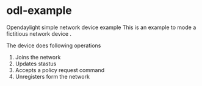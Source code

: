 # odl-example
Opendaylight simple network device example
This is an example to mode a fictitious network device .

The device does following operations

1) Joins the network
2) Updates stastus
3) Accepts a policy request command
4) Unregisters form the network
